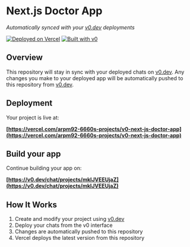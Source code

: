 # Next.js Doctor App

*Automatically synced with your [v0.dev](https://v0.dev) deployments*

[![Deployed on Vercel](https://img.shields.io/badge/Deployed%20on-Vercel-black?style=for-the-badge&logo=vercel)](https://vercel.com/arpm92-6660s-projects/v0-next-js-doctor-app)
[![Built with v0](https://img.shields.io/badge/Built%20with-v0.dev-black?style=for-the-badge)](https://v0.dev/chat/projects/mklJVEEUjaZ)

## Overview

This repository will stay in sync with your deployed chats on [v0.dev](https://v0.dev).
Any changes you make to your deployed app will be automatically pushed to this repository from [v0.dev](https://v0.dev).

## Deployment

Your project is live at:

**[https://vercel.com/arpm92-6660s-projects/v0-next-js-doctor-app](https://vercel.com/arpm92-6660s-projects/v0-next-js-doctor-app)**

## Build your app

Continue building your app on:

**[https://v0.dev/chat/projects/mklJVEEUjaZ](https://v0.dev/chat/projects/mklJVEEUjaZ)**

## How It Works

1. Create and modify your project using [v0.dev](https://v0.dev)
2. Deploy your chats from the v0 interface
3. Changes are automatically pushed to this repository
4. Vercel deploys the latest version from this repository